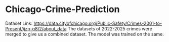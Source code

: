 # Chicago-Crime-Prediction
Dataset Link: https://data.cityofchicago.org/Public-Safety/Crimes-2001-to-Present/ijzp-q8t2/about_data
The datasets of 2022-2025 crimes were merged to give us a combined dataset. The model was trained on the same.
